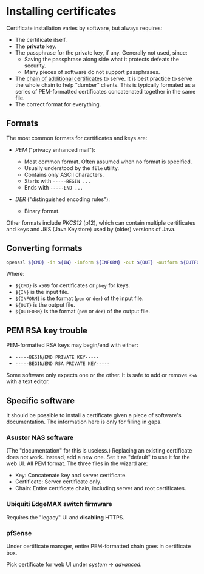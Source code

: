 # Installing certificates

Certificate installation varies by software, but always requires:

  - The certificate itself.
  - The **private** key.
  - The passphrase for the private key, if any. Generally not used, since:
      - Saving the passphrase along side what it protects defeats the security.
      - Many pieces of software do not support passphrases.
  - The [chain of additional certificates](trust.md) to serve. It is best
    practice to serve the whole chain to help "dumber" clients. This is
    typically formated as a series of PEM-formatted certificates concatenated
    together in the same file.
  - The correct format for everything.

## Formats

The most common formats for certificates and keys are:

  - _PEM_ ("privacy enhanced mail"):
    - Most common format. Often assumed when no format is specified.
    - Usually understood by the `file` utility.
    - Contains only ASCII characters.
    - Starts with `-----BEGIN ...`
    - Ends with `-----END ...`

  - _DER_ ("distinguished encoding rules"):
    - Binary format.

Other formats include _PKCS12_ (p12), which can contain multiple certificates
and keys and JKS (Java Keystore) used by (older) versions of Java.

## Converting formats

```bash
openssl ${CMD} -in ${IN} -inform ${INFORM} -out ${OUT} -outform ${OUTFORM}
```

Where:

  - `${CMD}` is `x509` for certificates or `pkey` for keys.
  - `${IN}` is the input file.
  - `${INFORM}` is the format (`pem` or `der`) of the input file.
  - `${OUT}` is the output file.
  - `${OUTFORM}` is the format (`pem` or `der`) of the output file.

## PEM RSA key trouble

PEM-formatted RSA keys may begin/end with either:

  - `-----BEGIN`/`END PRIVATE KEY-----`
  - `-----BEGIN`/`END RSA PRIVATE KEY-----`

Some software only expects one or the other. It is safe to add or remove `RSA`
with a text editor.

## Specific software

It should be possible to install a certificate given a piece of software's
documentation. The information here is only for filling in gaps.

### Asustor NAS software

(The "documentation" for this is useless.) Replacing an existing certificate
does not work. Instead, add a new one. Set it as "default" to use it for the
web UI. All PEM format. The three files in the wizard are:

  - Key: Concatenate key and server certificate.
  - Certificate: Server certificate only.
  - Chain: Entire certificate chain, including server and root certificates.

### Ubiquiti EdgeMAX switch firmware

Requires the "legacy" UI and **disabling** HTTPS.

### pfSense

Under certificate manager, entire PEM-formatted chain goes in certificate box.

Pick certificate for web UI under _system_ -> _advanced_.
